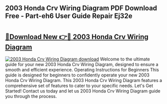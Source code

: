 ## 2003 Honda Crv Wiring Diagram PDF Download Free - Part-eh6 User Guide Repair Ej32e

# <h2><a href="http://dfmm82e.blite.top/?on=2003+Honda+Crv+Wiring+Diagram">🔗Download New 👉🔴 2003 Honda Crv Wiring Diagram</a></h2>

[![2003 Honda Crv Wiring Diagram download](https://i.imgur.com/lujVjoI.png)](http://dfmm82e.blite.top/?on=2003+Honda+Crv+Wiring+Diagram)
Welcome to the ultimate guide for your new 2003 Honda Crv Wiring Diagram, designed to ensure a smooth and efficient experience. Operating Instructions for Beginners This guide is designed for beginners to confidently operate your new 2003 Honda Crv Wiring Diagram. This 2003 Honda Crv Wiring Diagram features a comprehensive set of features to cater to your specific needs. Let's Get Started! Contact us today and let us 2003 Honda Crv Wiring Diagram guide you through the process.
